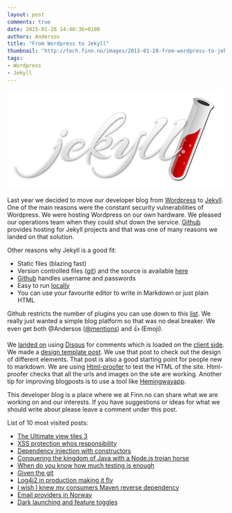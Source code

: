 ```yaml
---
layout: post
comments: true
date: 2015-01-28 14:40:36+0100
authors: Andersos
title: "From Wordpress to Jekyll"
thumbnail: "http://tech.finn.no/images/2015-01-28-from-wordpress-to-jekyll/jekyll.png"
tags:
- Wordpress
- Jekyll
---
```



[![Jekyll](/images/2015-01-28-from-wordpress-to-jekyll/jekyll.png)](http://jekyllrb.com/)

Last year we decided to move our developer blog from [Wordpress](https://wordpress.org/) to [Jekyll](http://jekyllrb.com/). One of the main reasons were the constant security vulnerabilities of Wordpress. We were hosting Wordpress on our own hardware. We pleased our operations team when they could shut down the service. [Github](https://pages.github.com/) provides hosting for Jekyll projects and that was one of many reasons we landed on that solution.

Other reasons why Jekyll is a good fit:
- Static files (blazing fast)
- Version controlled files ([git](http://git-scm.com/)) and the source is available [here](https://github.com/finn-no/tech.finn.no)
- [Github](https://github.com/orgs/finn-no/people) handles username and passwords
- Easy to run [locally](https://github.com/finn-no/tech.finn.no/blob/gh-pages/README.md)
- You can use your favourite editor to write in Markdown or just plain HTML

Github restricts the number of plugins you can use down to this [list](https://pages.github.com/versions/). We really just wanted a simple blog platform so that was no deal breaker. We even get both @Andersos ([@mentions](https://github.com/blog/821)) and :+1: (Emoji).

We [landed on](https://github.com/finn-no/tech.finn.no/issues/1) using [Disqus](https://disqus.com/) for comments which is loaded on the [client side](https://github.com/finn-no/tech.finn.no/blob/gh-pages/_layouts/post.html#L41). We made a [design template post](http://tech.finn.no/2010/01/01/design-template/). We use that post to check out the design of different elements. That post is also a good starting point for people new to markdown. We are using [Html-proofer](https://github.com/gjtorikian/html-proofer) to test the HTML of the site. Html-proofer checks that all the urls and images on the site are working. Another tip for improving blogposts is to use a tool like [Hemingwayapp](http://www.hemingwayapp.com/).

This developer blog is a place where we at Finn.no can share what we are working on and our interests. If you have suggestions or ideas for what we should write about please leave a comment under this post.

List of 10 most visited posts:
- [The Ultimate view tiles 3](http://tech.finn.no/2012/07/25/the-ultimate-view-tiles-3/)
- [XSS protection whos responsibility](http://tech.finn.no/2011/04/08/xss-protection-whos-responsibility/)
- [Dependency injection with constructors](http://tech.finn.no/2011/05/12/dependency-injection-with-constructors/)
- [Conquering the kingdom of Java with a Node.js trojan horse](http://tech.finn.no/2013/06/06/conquering-the-kingdom-of-java-with-a-nodejs-trojan-horse/)
- [When do you know how much testing is enough](http://tech.finn.no/2012/05/21/when-do-you-know-how-much-testing-is-enough/)
- [Given the git](http://tech.finn.no/2013/03/20/given-the-git/)
- [Log4j2 in production making it fly](http://tech.finn.no/2014/07/01/log4j2-in-production-making-it-fly/)
- [I wish I knew my consumers Maven reverse dependency](http://tech.finn.no/2013/01/31/i-wish-i-knew-my-consumers-maven-reverse-dependency/)
- [Email providers in Norway](http://tech.finn.no/2014/11/21/email-providers-in-norway/)
- [Dark launching and feature toggles](http://tech.finn.no/2013/06/20/dark-launching-and-feature-toggles/)
